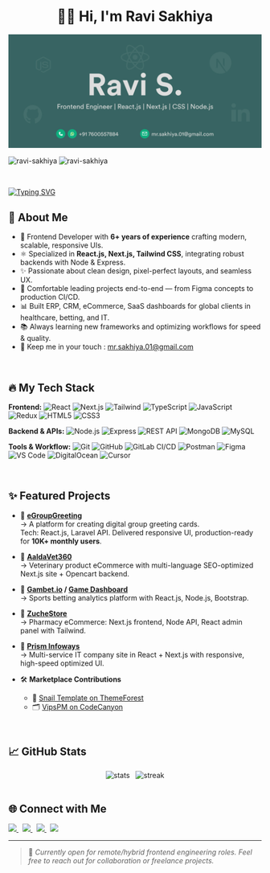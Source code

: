 <h1 align="center">👋🏻 Hi, I'm Ravi Sakhiya</h1>

<img src="./github-profile-banner.jpg" alt="banner" /><br>

<p align="left">
<img src="https://komarev.com/ghpvc/?username=ravi-sakhiya&label=Profile%20views&color=0e75b6&style=flat" alt="ravi-sakhiya" /> 
<img src="https://img.shields.io/github/followers/ravi-sakhiya" alt="ravi-sakhiya" /> 
</p><br>

[![Typing SVG](https://readme-typing-svg.demolab.com?font=Fira+Code&pause=1000&width=435&lines=Frontend+Expert+(6%2B+Years);React+%7C+Next.js+%7C+Tailwind+%7C+Node.js;Fullstack+MERN+Engineer;Building+from+UI%2FUX+to+API+%26+DevOps)](https://git.io/typing-svg)

## 🚀 About Me

- 🌟 Frontend Developer with **6+ years of experience** crafting modern, scalable, responsive UIs.
- ⚛️ Specialized in **React.js, Next.js, Tailwind CSS**, integrating robust backends with Node & Express.
- ✨ Passionate about clean design, pixel-perfect layouts, and seamless UX.
- 💼 Comfortable leading projects end-to-end — from Figma concepts to production CI/CD.
- 📊 Built ERP, CRM, eCommerce, SaaS dashboards for global clients in healthcare, betting, and IT.
- 📚 Always learning new frameworks and optimizing workflows for speed & quality.
- 💬 Keep me in your touch : mr.sakhiya.01@gmail.com

<br>

## 🔥 My Tech Stack

**Frontend:**
![React](https://img.shields.io/badge/React-282C34?logo=react&logoColor=61DAFB)
![Next.js](https://img.shields.io/badge/Next.js-282C34?logo=next.js)
![Tailwind](https://img.shields.io/badge/Tailwind_CSS-282C34?logo=tailwind-css&logoColor=06B6D4)
![TypeScript](https://img.shields.io/badge/TypeScript-282C34?logo=typescript)
![JavaScript](https://img.shields.io/badge/JavaScript-282C34?logo=javascript&logoColor=F7DF1E)
![Redux](https://img.shields.io/badge/Redux-282C34?logo=redux&logoColor=764ABC)
![HTML5](https://img.shields.io/badge/HTML5-282C34?logo=html5)
![CSS3](https://img.shields.io/badge/CSS3-282C34?logo=css3)

**Backend & APIs:**
![Node.js](https://img.shields.io/badge/Node.js-282C34?logo=node.js)
![Express](https://img.shields.io/badge/Express-282C34?logo=express)
![REST API](https://img.shields.io/badge/REST_API-282C34)
![MongoDB](https://img.shields.io/badge/MongoDB-282C34?logo=mongodb&logoColor=47A248)
![MySQL](https://img.shields.io/badge/MySQL-282C34?logo=mysql&logoColor=4479A1)

**Tools & Workflow:**
![Git](https://img.shields.io/badge/Git-282C34?logo=git)
![GitHub](https://img.shields.io/badge/GitHub-282C34?logo=github)
![GitLab CI/CD](https://img.shields.io/badge/GitLab_CI/CD-282C34?logo=gitlab)
![Postman](https://img.shields.io/badge/Postman-282C34?logo=postman)
![Figma](https://img.shields.io/badge/Figma-282C34?logo=figma)
![VS Code](https://img.shields.io/badge/VS_Code-282C34?logo=visualstudiocode&logoColor=007ACC)
![DigitalOcean](https://img.shields.io/badge/DigitalOcean-282C34?logo=digitalocean&logoColor=0080FF)
![Cursor](https://img.shields.io/badge/Cursor.sh-282C34?logo=cursor&logoColor=5E5DF0)

<br>

## ✨ Featured Projects

- 🔗 **[eGroupGreeting](https://egroupgreeting.com/)**  
  → A platform for creating digital group greeting cards.  
  Tech: React.js, Laravel API. Delivered responsive UI, production-ready for **10K+ monthly users**.

- 🔗 **[AaldaVet360](https://aaldavet360.com/jp/)**  
  → Veterinary product eCommerce with multi-language SEO-optimized Next.js site + Opencart backend.

- 🔗 **[Gambet.io](https://gambet.io) / [Game Dashboard](https://game.gambet.io/)**  
  → Sports betting analytics platform with React.js, Node.js, Bootstrap.

- 🔗 **[ZucheStore](https://zuchestore.com/)**  
  → Pharmacy eCommerce: Next.js frontend, Node API, React admin panel with Tailwind.

- 🔗 **[Prism Infoways](https://prisminfoways.com/)**  
  → Multi-service IT company site in React + Next.js with responsive, high-speed optimized UI.

- 🛠 **Marketplace Contributions**  
  - 🎨 [Snail Template on ThemeForest](https://themeforest.net/item/snail-creative-multipurpose-html5-templates/28062252)  
  - 🗂️ [VipsPM on CodeCanyon](https://codecanyon.net/item/vipspm-angular8-laravel57-project-suite/25335792)

<br>

## 📈 GitHub Stats

<div align="center">  
    <img src="https://github-readme-stats.vercel.app/api?username=ravi-sakhiya&show_icons=true&theme=transparent&border_color=454545" alt="stats" />
    &nbsp;
    <img src="https://streak-stats.demolab.com?user=ravi-sakhiya&theme=transparent&border=454545&date_format=j%20M%5B%20Y%5D" alt="streak" />
</div>

<br>

## 🌐 Connect with Me

<p align="left">
    <a href="https://www.linkedin.com/in/ravi-sakhiya/" target="_blank">
        <img src="https://raw.githubusercontent.com/rahuldkjain/github-profile-readme-generator/master/src/images/icons/Social/linked-in-alt.svg" height="30" />
    </a>
    &nbsp;
    <a href="mailto:mr.sakhiya.01@gmail.com">
        <img src="https://img.icons8.com/ios-filled/50/000000/new-post.png" height="30" />
    </a>
    &nbsp;
    <a href="https://github.com/ravi-sakhiya" target="_blank">
        <img src="https://raw.githubusercontent.com/rahuldkjain/github-profile-readme-generator/master/src/images/icons/Social/github.svg" height="30" />
    </a>
    &nbsp;
    <a href="https://wa.me/917600557884" target="_blank">
        <img src="https://raw.githubusercontent.com/rahuldkjain/github-profile-readme-generator/master/src/images/icons/Social/whatsapp.svg" height="30" />
    </a>
</p>

---

> 📝 *Currently open for remote/hybrid frontend engineering roles. Feel free to reach out for collaboration or freelance projects.*

